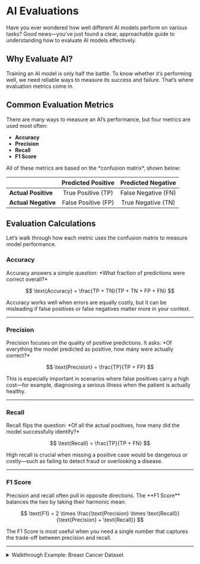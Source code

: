 # AI Evaluations

<p>Have you ever wondered how well different AI models perform on various tasks?  
Good news—you’ve just found a clear, approachable guide to understanding how to evaluate AI models effectively.</p>

## Why Evaluate AI?
<p>Training an AI model is only half the battle. To know whether it’s performing well, we need reliable ways to measure its success and failure. That’s where evaluation metrics come in.</p>

## Common Evaluation Metrics
<p>There are many ways to measure an AI’s performance, but four metrics are used most often:</p>

- **Accuracy**
- **Precision**
- **Recall**
- **F1 Score**

<p>All of these metrics are based on the *confusion matrix*, shown below:</p>

|                  | **Predicted Positive** | **Predicted Negative** |
| :--------------- | :--------------------: | :--------------------: |
| **Actual Positive** | True Positive (TP)    | False Negative (FN)    |
| **Actual Negative** | False Positive (FP)   | True Negative (TN)     |

## Evaluation Calculations
<p>Let’s walk through how each metric uses the confusion matrix to measure model performance.</p>

### Accuracy
<p>Accuracy answers a simple question: *What fraction of predictions were correct overall?*</p>

$$
\text{Accuracy} = \frac{TP + TN}{TP + TN + FP + FN}
$$

<p>Accuracy works well when errors are equally costly, but it can be misleading if false positives or false negatives matter more in your context.</p>

---

### Precision
<p>Precision focuses on the quality of positive predictions. It asks: *Of everything the model predicted as positive, how many were actually correct?*</p>

$$
\text{Precision} = \frac{TP}{TP + FP}
$$

<p>This is especially important in scenarios where false positives carry a high cost—for example, diagnosing a serious illness when the patient is actually healthy.</p>

---

### Recall
<p>Recall flips the question: *Of all the actual positives, how many did the model successfully identify?*</p>

$$
\text{Recall} = \frac{TP}{TP + FN}
$$

<p>High recall is crucial when missing a positive case would be dangerous or costly—such as failing to detect fraud or overlooking a disease.</p>

---

### F1 Score
<p>Precision and recall often pull in opposite directions. The **F1 Score** balances the two by taking their harmonic mean:</p>

$$
\text{F1} = 2 \times \frac{\text{Precision} \times \text{Recall}}{\text{Precision} + \text{Recall}}
$$

<p>The F1 Score is most useful when you need a single number that captures the trade-off between precision and recall.</p>

---
<details>
<summary>Walkthrough Example: Breast Cancer Dataset</summary>

<p>Let's walk through an example together of how to use these metrics. We are going to train a simple model on the Breast Cancer Wisconsin dataset. This dataset is an example of binary classification, with a slightly imbalanced dataset and will thus be a great example to showcase the differences in evaluation metrics. Create a jupyter notebook and follow along.</p>

<p>First we are going to get all our imports.</p>
```
from sklearn.datasets import load_breast_cancer
from sklearn.model_selection import train_test_split
from sklearn.linear_model import LogisticRegression
from sklearn.metrics import confusion_matrix
```

<p>After that, we need to load our data</p>

```
data = load_breast_cancer()
X, y = data.data, data.target # y=0 malignant, y=1 benign
```

<p>We then need to split our data into a training and testing set. Luckily, sklearn provides a function that will handle this for us. Make sure to include `stratify=y` as an argument to preserve class balances in the dataset.</p>
```
X_train, X_test, y_train, y_test = train_test_split(X, y, test_size=0.3, stratify=y, random_state=42)
```

<p>Let's then train a model and make some predictions</p>
```
model = LogisticRegression(max_iter=500)
model.fit(X_train, y_train)
y_pred = model.predict(X_test)
```

<p>We then need to extract our confusion matrix using the following:</p>
```
cm = confusion_matrix(y_test, y_pred)
tn, fp, fn, tp = cm.ravel()
```

<p>We can then calculate accuracy, precision, recall, and f1 scores using the equations from above.</p>
```
# Accuracy
accuracy = (tp + tn) / (tp + tn + fp + fn)

# Precision (positive = class 1, benign in this dataset)
precision = tp / (tp + fp)

# Recall (a.k.a sensitivity, true positive rate)
recall = tp / (tp + fn)

# F1 Score
f1 = 2 * (precision * recall) / (precision + recall)

# Print our metrics
print(f"Accuracy: {accuracy:.4f}")
print(f"Precision: {precision:.4f}")
print(f"Recall: {recall:.4f}")
print(f"F1 Score: {f1:.4f}")
```

After we run everything, you should see something similar to the following:
- Accuracy: 0.9415
- Precision: 0.9292
- Recall: 0.9813
- F1 Score: 0.9545

As you can see, different evaluation metrics don't perform the same, and hopefully you can see the importance of choosing the right metric based on your needs.
</details>

## Conclusion

<p>Different evaluation metrics highlight different aspects of an AI model's performance. **Accuracy** tells you how often the model is correct overall, **precision** emphasizes the reliability of positive predictions, **recall** captures how well the model identifies all true positives, and **F1 Score** balances precision and recall into a single number.</p>

<p>Choosing the right metric—or a combination of metrics—depends on the problem you’re solving and the cost of different types of errors. For example, in medical diagnoses, missing a positive case may be far more critical than accidentally predicting a false positive.</p>

<p>Now that you’ve seen how to calculate and interpret these metrics, try applying them to a different dataset or model. Experimenting with datasets that are more imbalanced or noisy will help you see why some metrics are more informative than others and deepen your understanding of model evaluation in real-world scenarios.
</p>

